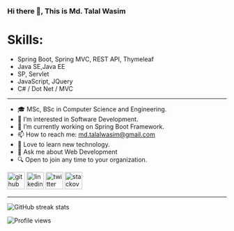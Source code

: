 
<!--- user name [@mdtalalwasim]
mdtalalwasim/mdtalalwasim is a ✨ special ✨ repository because its `README.md` (this file) appears on your GitHub profile.
You can click the Preview link to take a look at your changes.
--->



### Hi there 👋, This is Md. Talal Wasim


# Skills: 
- Spring Boot, Spring MVC, REST API, Thymeleaf 
- Java SE,Java EE 
- SP, Servlet
- JavaScript, JQuery
- C# / Dot Net / MVC

<hr>

- 🎓 MSc, BSc in Computer Science and Engineering.
- 👀 I’m interested in Software Development.
- 🌱 I’m currently working on Spring Boot Framework.
- 📫 How to reach me: md.talalwasim@gmail.com
- 💞️ Love to learn new technology.
- 💬 Ask me about Web Development 
- 🔍 Open to join any time to your organization.
<!-- - 👉 LinkedIn Profile: https://bd.linkedin.com/in/mdtalalwasim -->

  

[<img src='https://cdn.jsdelivr.net/npm/simple-icons@3.0.1/icons/github.svg' alt='github' height='40'>](https://github.com/mdtalalwasim)  [<img src='https://cdn.jsdelivr.net/npm/simple-icons@3.0.1/icons/linkedin.svg' alt='linkedin' height='40'>](https://www.linkedin.com/in/mdtalalwasim/)  [<img src='https://cdn.jsdelivr.net/npm/simple-icons@3.0.1/icons/twitter.svg' alt='twitter' height='40'>](https://twitter.com/mdtalalwasim)  [<img src='https://cdn.jsdelivr.net/npm/simple-icons@3.0.1/icons/stackoverflow.svg' alt='stackoverflow' height='40'>](https://stackoverflow.com/users/16860521/md-talal-wasim)  

<hr>


<!--[![trophy](https://github-profile-trophy.vercel.app/?username=mdtalalwasim)](https://github.com/ryo-ma/github-profile-trophy)-->



<!--![GitHub metrics](https://metrics.lecoq.io/mdtalalwasim)-->

![GitHub streak stats](https://streak-stats.demolab.com/?user=mdtalalwasim)  


![Profile views](https://gpvc.arturio.dev/mdtalalwasim)
